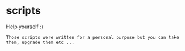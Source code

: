 # scripts

Help yourself :)
```
Those scripts were written for a personal purpose but you can take them, upgrade them etc ...
```
